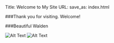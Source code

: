 Title: Welcome to My Site
URL:
save_as: index.html


###Thank you for visiting. Welcome!

###Beautiful Walden


![Alt Text]({filename}/images/wa.jpg)
![Alt Text]({filename}/images/34.jpg)

